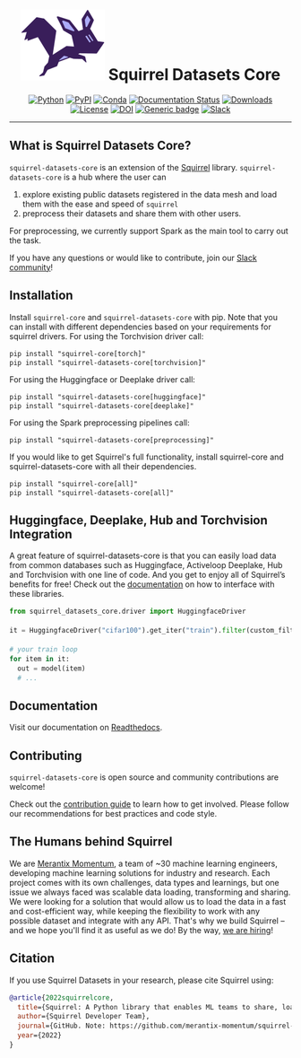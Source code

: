 <div align="center">
  
# <img src="docs/_static/logo.png" width="150px"> Squirrel Datasets Core
  
[![Python](https://img.shields.io/pypi/pyversions/squirrel-datasets-core.svg?style=plastic)](https://badge.fury.io/py/squirrel-datasets-core)
[![PyPI](https://badge.fury.io/py/squirrel-datasets-core.svg)](https://badge.fury.io/py/squirrel-datasets-core)
[![Conda](https://img.shields.io/conda/vn/conda-forge/squirrel-datasets-core)](https://anaconda.org/conda-forge/squirrel-datasets-core)
[![Documentation Status](https://readthedocs.org/projects/squirrel-datasets-core/badge/?version=latest)](https://squirrel-datasets-core.readthedocs.io)
[![Downloads](https://static.pepy.tech/personalized-badge/squirrel-datasets-core?period=total&units=international_system&left_color=grey&right_color=blue&left_text=Downloads)](https://pepy.tech/project/squirrel-datasets-core)
[![License](https://img.shields.io/badge/License-Apache%202.0-blue.svg)](https://raw.githubusercontent.com/merantix-momentum/squirrel-datasets-core/main/LICENSE)
[![DOI](https://zenodo.org/badge/DOI/10.5281/zenodo.6420214.svg)](https://doi.org/10.5281/zenodo.6420214)
[![Generic badge](https://img.shields.io/badge/Website-Merantix%20Momentum-blue)](https://merantix-momentum.com)
[![Slack](https://img.shields.io/badge/slack-chat-green.svg?logo=slack)](https://join.slack.com/t/squirrel-core/shared_invite/zt-14k6sk6sw-zQPHfqAI8Xq5WYd~UqgNFw)

</div>

---
## What is Squirrel Datasets Core?

`squirrel-datasets-core` is an extension of the [Squirrel](https://github.com/merantix-momentum/squirrel-core) library. `squirrel-datasets-core` is a hub where the user can 
1) explore existing public datasets registered in the data mesh and load them with the ease and speed of `squirrel`
2) preprocess their datasets and share them with other users. 

For preprocessing, we currently support Spark as the main tool to carry out the task.

If you have any questions or would like to contribute, join our [Slack community](https://join.slack.com/t/squirrel-core/shared_invite/zt-14k6sk6sw-zQPHfqAI8Xq5WYd~UqgNFw)!

## Installation
Install `squirrel-core` and `squirrel-datasets-core` with pip. Note that you can install with different dependencies based on your requirements for squirrel drivers.
For using the Torchvision driver call:
```shell
pip install "squirrel-core[torch]"
pip install "squirrel-datasets-core[torchvision]"
```
For using the Huggingface or Deeplake driver call:
```shell
pip install "squirrel-datasets-core[huggingface]"
pip install "squirrel-datasets-core[deeplake]"
```
For using the Spark preprocessing pipelines call:
```shell
pip install "squirrel-datasets-core[preprocessing]"
```
If you would like to get Squirrel's full functionality, install squirrel-core and squirrel-datasets-core with all their dependencies.
```shell
pip install "squirrel-core[all]"
pip install "squirrel-datasets-core[all]"
```

## Huggingface, Deeplake, Hub and Torchvision Integration

A great feature of squirrel-datasets-core is that you can easily load data from common databases such as Huggingface, Activeloop Deeplake, Hub and Torchvision with one line of code. And you get to enjoy all of Squirrel’s benefits for free! Check out the [documentation](https://squirrel-datasets-core.readthedocs.io/en/latest/driver_integration.html) on how to interface with these libraries.
```python
from squirrel_datasets_core.driver import HuggingfaceDriver

it = HuggingfaceDriver("cifar100").get_iter("train").filter(custom_filter).map(custom_augmentation)

# your train loop
for item in it:
  out = model(item)
  # ...
```

## Documentation

Visit our documentation on [Readthedocs](https://squirrel-datasets-core.readthedocs.io).

## Contributing
`squirrel-datasets-core` is open source and community contributions are welcome!

Check out the [contribution guide](https://squirrel-datasets-core.readthedocs.io/en/latest/contribute.html) to learn how to get involved. 
Please follow our recommendations for best practices and code style. 

## The Humans behind Squirrel
We are [Merantix Momentum](https://merantix-momentum.com/), a team of ~30 machine learning engineers, developing machine learning solutions for industry and research. Each project comes with its own challenges, data types and learnings, but one issue we always faced was scalable data loading, transforming and sharing. We were looking for a solution that would allow us to load the data in a fast and cost-efficient way, while keeping the flexibility to work with any possible dataset and integrate with any API. That's why we build Squirrel – and we hope you'll find it as useful as we do! By the way, [we are hiring](https://merantix-momentum.com/about#jobs)!


## Citation

If you use Squirrel Datasets in your research, please cite Squirrel using:
```bibtex
@article{2022squirrelcore,
  title={Squirrel: A Python library that enables ML teams to share, load, and transform data in a collaborative, flexible, and efficient way.},
  author={Squirrel Developer Team},
  journal={GitHub. Note: https://github.com/merantix-momentum/squirrel-core},
  year={2022}
}
```
